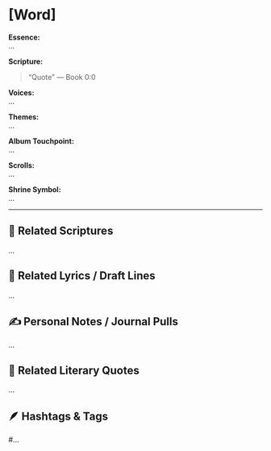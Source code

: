 # [Word]

**Essence:**  
...

**Scripture:**  
> “Quote” — Book 0:0

**Voices:**  
...

**Themes:**  
...

**Album Touchpoint:**  
...

**Scrolls:**  
...

**Shrine Symbol:**  
...

---

## 🔗 Related Scriptures
...

## 🎵 Related Lyrics / Draft Lines
...

## ✍️ Personal Notes / Journal Pulls
...

## 📘 Related Literary Quotes
...

## 🪶 Hashtags & Tags
#...
